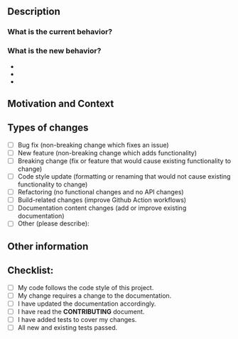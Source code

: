 <!-- markdownlint-disable -->
<!--- Please provide a general summary of your changes in the title above -->

## Description
<!--- Describe your changes in detail -->

### What is the current behavior?
<!-- Please describe the current behavior that you are modifying, or link to a relevant issue. -->

### What is the new behavior?
<!-- Please describe the behavior or changes that are being added by this PR. -->

-
-
-

<!-- If this does introduce a breaking change, please describe the impact and migration path for existing applications below. -->

## Motivation and Context
<!--- Why is this change required? What problem does it solve? -->
<!--- If it fixes an open issue, please link to the issue here. -->

## Types of changes
<!--- What types of changes does your code introduce? Put an `x` in all the boxes that apply: -->
<!-- Please try to limit your pull request to one type; submit multiple pull requests if needed. -->
- [ ] Bug fix (non-breaking change which fixes an issue)
- [ ] New feature (non-breaking change which adds functionality)
- [ ] Breaking change (fix or feature that would cause existing functionality to change)
- [ ] Code style update (formatting or renaming that would not cause existing functionality to change)
- [ ] Refactoring (no functional changes and no API changes)
- [ ] Build-related changes (improve Github Action workflows)
- [ ] Documentation content changes (add or improve existing documentation)
- [ ] Other (please describe):

## Other information

<!-- Any other information that is important to this PR, such as screenshots of how the component looks before and after the change. -->

## Checklist:
<!--- Go over all the following points, and put an `x` in all the boxes that apply. -->
<!--- If you're unsure about any of these, don't hesitate to ask. We're here to help! -->
- [ ] My code follows the code style of this project.
- [ ] My change requires a change to the documentation.
- [ ] I have updated the documentation accordingly.
- [ ] I have read the **CONTRIBUTING** document.
- [ ] I have added tests to cover my changes.
- [ ] All new and existing tests passed.
